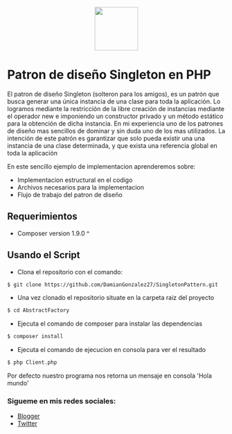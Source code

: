 
<p align="center"><a href="https://damiangonzalezdev.blogspot.com/" target="_blank"><img src="https://cdn.pixabay.com/photo/2017/05/12/15/16/hexagon-2307350_960_720.png" width="100"></a></p>


# Patron de diseño Singleton en PHP


El patron de diseño Singleton (solteron para los amigos), es un patrón que busca generar una única instancia de una clase para toda la aplicación. Lo logramos mediante la restricción de la libre creación de instancias mediante el operador new e imponiendo un constructor privado y un método estático para la obtención de dicha instancia. En mi experiencia uno de los patrones de diseño mas sencillos de dominar y sin duda uno de los mas utilizados. La intención de este patrón es garantizar que solo pueda existir una una instancia de una clase determinada, y que exista una referencia global en toda la aplicación

En este sencillo ejemplo de implementacion aprenderemos sobre:

- Implementacion estructural en el codigo
- Archivos necesarios para la implementacion
- Flujo de trabajo del patron de diseño

## Requerimientos

- Composer version 1.9.0 ^

## Usando el Script

- Clona el repositorio con el comando:

```sh
$ git clone https://github.com/DamianGonzalez27/SingletonPattern.git
```

- Una vez clonado el repositorio situate en la carpeta raiz del proyecto

```sh
$ cd AbstractFactory
```

- Ejecuta el comando de composer para instalar las dependencias

```sh
$ composer install
```

- Ejecuta el comando de ejecucion en consola para ver el resultado

```sh
$ php Client.php
```

Por defecto nuestro programa nos retorna un mensaje en consola 'Hola mundo'



### Sigueme en mis redes sociales:

- [Blogger](https://damiangonzalezdev.blogspot.com/)
- [Twitter](https://twitter.com/DamianDev1)